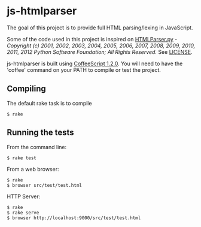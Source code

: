 # js-htmlparser

The goal of this project is to provide full HTML parsing/lexing in JavaScript.

Some of the code used in this project is inspired on [HTMLParser.py](http://hg.python.org/cpython/file/2.7/Lib/HTMLParser.py) - *Copyright (c) 2001, 2002, 2003, 2004, 2005, 2006, 2007, 2008, 2009, 2010, 2011, 2012 Python Software Foundation; All Rights Reserved.* See [LICENSE](http://hg.python.org/cpython/file/2.7/LICENSE).

js-htmlparser is built using [CoffeeScript 1.2.0](http://www.coffeescript.org). You will need to have the 'coffee' command on your PATH to compile or test the project.

## Compiling

The default rake task is to compile

    $ rake

## Running the tests

From the command line:

    $ rake test

From a web browser:

    $ rake 
    $ browser src/test/test.html

HTTP Server:
    
    $ rake
    $ rake serve
    $ browser http://localhost:9000/src/test/test.html

